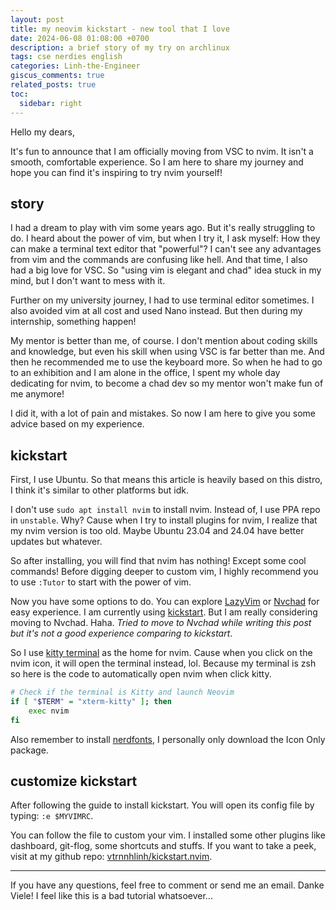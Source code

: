 ```yaml
---
layout: post
title: my neovim kickstart - new tool that I love
date: 2024-06-08 01:08:00 +0700
description: a brief story of my try on archlinux
tags: cse nerdies english
categories: Linh-the-Engineer
giscus_comments: true
related_posts: true
toc:
  sidebar: right
---
```


Hello my dears,

It's fun to announce that I am officially moving from VSC to nvim. It isn't a smooth, comfortable experience. So I am here to share my journey and hope you can find it's inspiring to try nvim yourself!

## story

I had a dream to play with vim some years ago. But it's really struggling to do. I heard about the power of vim, but when I try it, I ask myself: How they can make a terminal text editor that "powerful"? I can't see any advantages from vim and the commands are confusing like hell. And that time, I also had a big love for VSC. So "using vim is elegant and chad" idea stuck in my mind, but I don't want to mess with it.

Further on my university journey, I had to use terminal editor sometimes. I also avoided vim at all cost and used Nano instead. But then during my internship, something happen!

My mentor is better than me, of course. I don't mention about coding skills and knowledge, but even his skill when using VSC is far better than me. And then he recommended me to use the keyboard more. So when he had to go to an exhibition and I am alone in the office, I spent my whole day dedicating for nvim, to become a chad dev so my mentor won't make fun of me anymore! 

I did it, with a lot of pain and mistakes. So now I am here to give you some advice based on my experience.

## kickstart

First, I use Ubuntu. So that means this article is heavily based on this distro, I think it's similar to other platforms but idk.

I don't use `sudo apt install nvim` to install nvim. Instead of, I use PPA repo in `unstable`. Why? Cause when I try to install plugins for nvim, I realize that my nvim version is too old. Maybe Ubuntu 23.04 and 24.04 have better updates but whatever.

So after installing, you will find that nvim has nothing! Except some cool commands! Before digging deeper to custom vim, I highly recommend you to use `:Tutor` to start with the power of vim.

Now you have some options to do. You can explore [LazyVim](https://www.lazyvim.org/) or [Nvchad](https://nvchad.com/) for easy experience. I am currently using [kickstart](https://github.com/nvim-lua/kickstart.nvim). But I am really considering moving to Nvchad. Haha. *Tried to move to Nvchad while writing this post but it's not a good experience comparing to kickstart*.

So I use [kitty terminal](https://sw.kovidgoyal.net/kitty/) as the home for nvim. Cause when you click on the nvim icon, it will open the terminal instead, lol. Because my terminal is zsh so here is the code to automatically open nvim when click kitty.

```bash
# Check if the terminal is Kitty and launch Neovim
if [ "$TERM" = "xterm-kitty" ]; then
    exec nvim
fi

```

Also remember to install [nerdfonts](https://www.nerdfonts.com/font-downloads), I personally only download the Icon Only package.

## customize kickstart

After following the guide to install kickstart. You will open its config file by typing: `:e $MYVIMRC`.

You can follow the file to custom your vim. I installed some other plugins like dashboard, git-flog, some shortcuts and stuffs. If you want to take a peek, visit at my github repo: [vtrnnhlinh/kickstart.nvim](https://github.com/vtrnnhlinh/kickstart.nvim).

---

If you have any questions, feel free to comment or send me an email. Danke Viele! I feel like this is a bad tutorial whatsoever...
